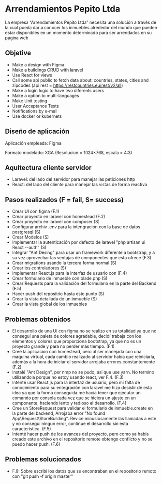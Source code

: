 # Arrendamientos Pepito Ltda

La empresa “Arrendamientos Pepito Ltda” necesita una solución a través de la cual pueda dar a
conocer los inmuebles alrededor del mundo que pueden estar disponibles en un momento
determinado para ser arrendados en su página web

## Objetive

* Make a design with Figma
* Make a buildings CRUD with laravel
* Use React for views
* Call some api public to fetch data about: countries, states, cities and zipcodes (api rest = https://restcountries.eu/rest/v2/all)
* Make a login logic to have two diferents users
* Make a option to multi-languages
* Make Unit testing
* User Acceptance Tests
* Notifications by e-mail
* Use docker or kubernets

## Diseño de aplicación

Aplicación empleada: Figma

Formato modelado: XGA (Resolucion = 1024×768, escala =	4:3)

## Aquitectura cliente servidor

* Laravel: del lado del servidor para manejar las peticiones http
* React: del lado del cliente para manejar las vistas de forma reactiva 

## Pasos realizados (F = fail, S= success)

* Crear UI con figma (F.1)
* Crear proyecto en laravel con homestead (F.2)
* Crear proyecto en laravel con composer (S)
* Configurar archiv .env para la intengración con la base de datos postgresql (S)
* Crear Modelos (S)
* Implementar la autenticación por defecto de laravel "php artisan ui React --auth" (S)
* Integrar "Ant Desing" para usar un framework diferente a bootstrap, y a su vez aprovechar las ventajas de componentes que esta ofrece (F.3)
* Crear migrations usando la tercera forma normal (S)
* Crear los controladores (S)
* Implementar React.js para la interfaz de usuario con (F.4)
* Crear formulario de inmueble con blade.php (S)
* Crear Requests para la validación del formulario en la parte del Backend (F.5)
* Hacer push del repositrio hasta este punto (S)
* Crear la vista detallada de un inmueble (S)
* Crear la vista global de los inmuebles

## Problemas obtenidos

* El desarrollo de una UI con figma no se realizo en su totalidad ya que no conseguí una paleta de colores agradable, decidí trabaja con los elementos y colores que proporciona bootstrap, ya que no es un proyecto grande y para no perder más tiempo. (F.1)
* Cree la aplicacion con homestead, pero al ser manejada con una maquina virtual, cada cambio realizado al servidor había que reiniciarla, además a la hora de iniciar el servidor arrojaba errores constantemente (F.2)
* Instalé "Ant Design", por nmp no se pudo, así que use yarn. No termino utilizandola porque no estoy usando react, ver F.4. (F.3)
* Intenté  usar React.js para la interfaz de usuario, pero mi falta de conocimiento para su entegración con laravel me hizo desistir de esta idea ya que la forma conseguida me hacía tener que ejecutar un comando por consola cada vez que se hiciera un ajuste en un componente, haciendo lento y tedioso el desarrollo. (F.4)
* Cree un StoreRequest para validar el formulario de inmueble.create en la parte del backend, Arrojaba error "No found App\Request\StoreBuilding". Revice minusiosamente las llamadas a este y no conseguí ningun error, continue el desarrollo sin esta caracteristica. (F.5)
* Intenté hacer push de los avances del proyecto, pero como ya había creado este archivo en el repositorio remote obtengo conflicto y no se puedo hacer push. (F.6)

## Problemas solucionados

* F.6: Sobre escribi los datos que se encontraban en el repositorio remoto con "git push -f origin master"


